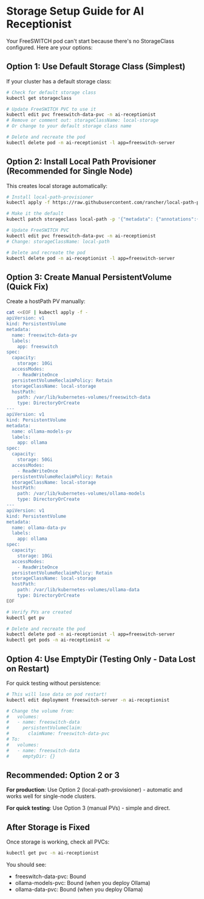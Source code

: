 # Storage Setup Guide for AI Receptionist

Your FreeSWITCH pod can't start because there's no StorageClass configured. Here are your options:

## Option 1: Use Default Storage Class (Simplest)

If your cluster has a default storage class:

```bash
# Check for default storage class
kubectl get storageclass

# Update FreeSWITCH PVC to use it
kubectl edit pvc freeswitch-data-pvc -n ai-receptionist
# Remove or comment out: storageClassName: local-storage
# Or change to your default storage class name

# Delete and recreate the pod
kubectl delete pod -n ai-receptionist -l app=freeswitch-server
```

## Option 2: Install Local Path Provisioner (Recommended for Single Node)

This creates local storage automatically:

```bash
# Install local-path-provisioner
kubectl apply -f https://raw.githubusercontent.com/rancher/local-path-provisioner/v0.0.24/deploy/local-path-storage.yaml

# Make it the default
kubectl patch storageclass local-path -p '{"metadata": {"annotations":{"storageclass.kubernetes.io/is-default-class":"true"}}}'

# Update FreeSWITCH PVC
kubectl edit pvc freeswitch-data-pvc -n ai-receptionist
# Change: storageClassName: local-path

# Delete and recreate the pod
kubectl delete pod -n ai-receptionist -l app=freeswitch-server
```

## Option 3: Create Manual PersistentVolume (Quick Fix)

Create a hostPath PV manually:

```bash
cat <<EOF | kubectl apply -f -
apiVersion: v1
kind: PersistentVolume
metadata:
  name: freeswitch-data-pv
  labels:
    app: freeswitch
spec:
  capacity:
    storage: 10Gi
  accessModes:
    - ReadWriteOnce
  persistentVolumeReclaimPolicy: Retain
  storageClassName: local-storage
  hostPath:
    path: /var/lib/kubernetes-volumes/freeswitch-data
    type: DirectoryOrCreate
---
apiVersion: v1
kind: PersistentVolume
metadata:
  name: ollama-models-pv
  labels:
    app: ollama
spec:
  capacity:
    storage: 50Gi
  accessModes:
    - ReadWriteOnce
  persistentVolumeReclaimPolicy: Retain
  storageClassName: local-storage
  hostPath:
    path: /var/lib/kubernetes-volumes/ollama-models
    type: DirectoryOrCreate
---
apiVersion: v1
kind: PersistentVolume
metadata:
  name: ollama-data-pv
  labels:
    app: ollama
spec:
  capacity:
    storage: 10Gi
  accessModes:
    - ReadWriteOnce
  persistentVolumeReclaimPolicy: Retain
  storageClassName: local-storage
  hostPath:
    path: /var/lib/kubernetes-volumes/ollama-data
    type: DirectoryOrCreate
EOF

# Verify PVs are created
kubectl get pv

# Delete and recreate the pod
kubectl delete pod -n ai-receptionist -l app=freeswitch-server
kubectl get pods -n ai-receptionist -w
```

## Option 4: Use EmptyDir (Testing Only - Data Lost on Restart)

For quick testing without persistence:

```bash
# This will lose data on pod restart!
kubectl edit deployment freeswitch-server -n ai-receptionist

# Change the volume from:
#   volumes:
#   - name: freeswitch-data
#     persistentVolumeClaim:
#       claimName: freeswitch-data-pvc
# To:
#   volumes:
#   - name: freeswitch-data
#     emptyDir: {}
```

## Recommended: Option 2 or 3

**For production**: Use Option 2 (local-path-provisioner) - automatic and works well for single-node clusters.

**For quick testing**: Use Option 3 (manual PVs) - simple and direct.

## After Storage is Fixed

Once storage is working, check all PVCs:

```bash
kubectl get pvc -n ai-receptionist
```

You should see:
- freeswitch-data-pvc: Bound
- ollama-models-pvc: Bound (when you deploy Ollama)
- ollama-data-pvc: Bound (when you deploy Ollama)
